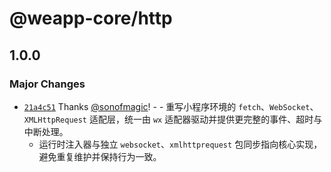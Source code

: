 # @weapp-core/http

## 1.0.0

### Major Changes

- [`21a4c51`](https://github.com/sonofmagic/weapp-core/commit/21a4c51351b49b0106e8028b1e49c057bad6ce9f) Thanks [@sonofmagic](https://github.com/sonofmagic)! - - 重写小程序环境的 `fetch`、`WebSocket`、`XMLHttpRequest` 适配层，统一由 `wx` 适配器驱动并提供更完整的事件、超时与中断处理。
  - 运行时注入器与独立 `websocket`、`xmlhttprequest` 包同步指向核心实现，避免重复维护并保持行为一致。
